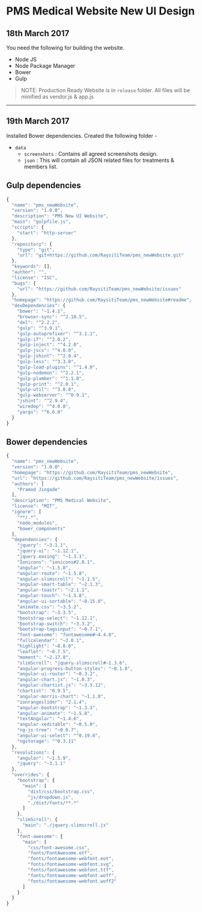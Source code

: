 # PMS Medical Website New UI Design
## 18th March 2017

You need the following for building the website.
- Node JS
- Node Package Manager
- Bower
- Gulp

>NOTE: Production Ready Website is in `release` folder. All files will be minified as vendor.js & app.js

---

## 19th March 2017

Installed Bower dependencies. Created the following folder -
- `data`
  - `screenshots` : Contains all agreed screenshots design.
  - `json` : This will contain all JSON related files for treatments & members list.

## Gulp dependencies
```javascript
{
  "name": "pms_newWebsite",
  "version": "1.0.0",
  "description": "PMS New UI Website",
  "main": "gulpfile.js",
  "scripts": {
    "start": "http-server"
  },
  "repository": {
    "type": "git",
    "url": "git+https://github.com/RaysitiTeam/pms_newWebsite.git"
  },
  "keywords": [],
  "author": "",
  "license": "ISC",
  "bugs": {
    "url": "https://github.com/RaysitiTeam/pms_newWebsite/issues"
  },
  "homepage": "https://github.com/RaysitiTeam/pms_newWebsite#readme",
  "devDependencies": {
    "bower": "~1.4.1",
    "browser-sync": "^2.18.5",
    "del": "^2.2.2",
    "gulp": "^3.9.1",
    "gulp-autoprefixer": "^3.1.1",
    "gulp-if": "^2.0.2",
    "gulp-inject": "^4.2.0",
    "gulp-jscs": "^4.0.0",
    "gulp-jshint": "^2.0.4",
    "gulp-less": "^3.3.0",
    "gulp-load-plugins": "^1.4.0",
    "gulp-nodemon": "^2.2.1",
    "gulp-plumber": "^1.1.0",
    "gulp-print": "^2.0.1",
    "gulp-util": "^3.0.8",
    "gulp-webserver": "^0.9.1",
    "jshint": "^2.9.4",
    "wiredep": "^4.0.0",
    "yargs": "^6.6.0"
  }
}
```  

## Bower dependencies

```javascript
{
  "name": "pms_newWebsite",
  "version": "1.0.0",
  "homepage": "https://github.com/RaysitiTeam/pms_newWebsite",
  "url": "https://github.com/RaysitiTeam/pms_newWebsite/issues",
  "authors": [
    "Pramod Jingade"
  ],
  "description": "PMS Medical Website",
  "license": "MIT",
  "ignore": [
    "**/.*",
    "node_modules",
    "bower_components"
  ],
  "dependencies": {
    "jquery": "~3.1.1",
    "jquery-ui": "~1.12.1",
    "jquery.easing": "~1.3.1",
    "Ionicons": "ionicons#2.0.1",
    "angular": "~1.5.8",
    "angular-route": "~1.5.8",
    "angular-slimscroll": "~1.1.5",
    "angular-smart-table": "~2.1.3",
    "angular-toastr": "~2.1.1",
    "angular-touch": "~1.5.8",
    "angular-ui-sortable": "~0.15.0",
    "animate.css": "~3.5.2",
    "bootstrap": "~3.3.5",
    "bootstrap-select": "~1.12.1",
    "bootstrap-switch": "~3.3.2",
    "bootstrap-tagsinput": "~0.7.1",
    "font-awesome": "fontawesome#~4.4.0",
    "fullcalendar": "~3.0.1",
    "highlight": "~8.8.0",
    "leaflet": "~0.7.5",
    "moment": "~2.17.0",
    "slimScroll": "jquery-slimscroll#~1.3.6",
    "angular-progress-button-styles": "~0.1.0",
    "angular-ui-router": "~0.3.2",
    "angular-chart.js": "~1.0.3",
    "angular-chartist.js": "~3.3.12",
    "chartist": "0.9.5",
    "angular-morris-chart": "~1.1.0",
    "ionrangeslider": "2.1.4",
    "angular-bootstrap": "~1.3.3",
    "angular-animate": "~1.5.8",
    "textAngular": "~1.4.6",
    "angular-xeditable": "~0.5.0",
    "ng-js-tree": "~0.0.7",
    "angular-ui-select": "^0.19.6",
    "ngstorage": "^0.3.11"
  },
  "resolutions": {
    "angular": "~1.5.9",
    "jquery": "~3.1.1"
  },
  "overrides": {
    "bootstrap": {
      "main": [
        "dist/css/bootstrap.css",
        "js/dropdown.js",
        "./dist/fonts/**.*"
      ]
    },
    "slimScroll": {
      "main": "./jquery.slimscroll.js"
    },
    "font-awesome": {
      "main": [
        "css/font-awesome.css",
        "fonts/FontAwesome.otf",
        "fonts/fontawesome-webfont.eot",
        "fonts/fontawesome-webfont.svg",
        "fonts/fontawesome-webfont.ttf",
        "fonts/fontawesome-webfont.woff",
        "fonts/fontawesome-webfont.woff2"
      ]
    }
  }
}
```
